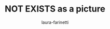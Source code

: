 ---
title: "NOT EXISTS as a picture"
author: "laura-farinetti"
Discipline: Databases
ConceptualAdvantage: "Shows how a NOT EXISTS operator is executed"
DrawsAttentionTo: "The correlation condition"
Topic: Query languages (advanced)
Domain: Within-Database
Form: Visual Representation
OriginSource: "Lecture Notes"
image: "447-a.png,447-b.png,447-c.png"
Mapping:
  rectangles :  rows under evaluation
---